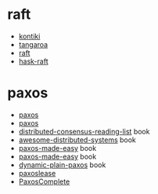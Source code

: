 # raft
* [kontiki](https://github.com/NicolasT/kontiki)
* [tangaroa](https://github.com/chrisnc/tangaroa)
* [raft](https://github.com/kfish/raft)
* [hask-raft](https://github.com/semaj/hask-raft)

# paxos
* [paxos](https://github.com/NicolasT/paxos)
* [paxos](https://github.com/hargettp/paxos)
* [distributed-consensus-reading-list](https://github.com/heidihoward/distributed-consensus-reading-list) book
* [awesome-distributed-systems](https://github.com/theanalyst/awesome-distributed-systems) book
* [paxos-made-easy](https://github.com/turingcell/paxos-made-easy) book
* [paxos-made-easy](https://github.com/hnes/paxos-made-easy) book
* [dynamic-plain-paxos](https://github.com/rystsov/dynamic-plain-paxos) book
* [paxoslease](https://github.com/NicolasT/paxoslease)
* [PaxosComplete](https://github.com/paxoscomplete/PaxosComplete)

